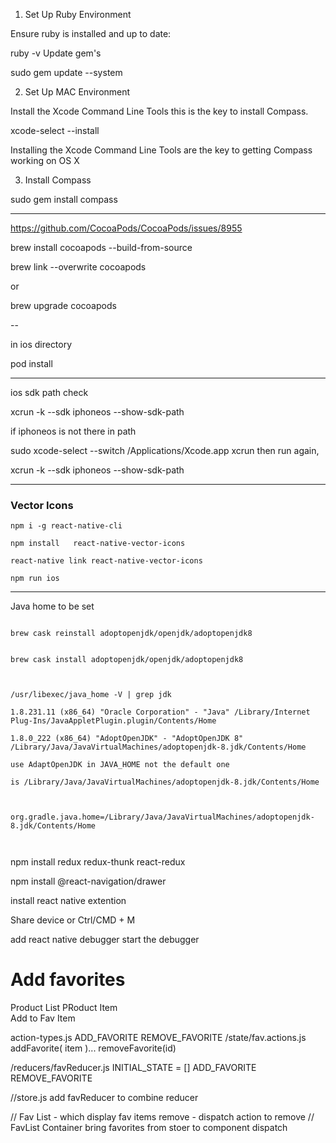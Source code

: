 1. Set Up Ruby Environment

Ensure ruby is installed and up to date: 

ruby -v
Update gem's 

sudo gem update --system

2. Set Up MAC Environment

Install the Xcode Command Line Tools this is the key to install Compass.

xcode-select --install

Installing the Xcode Command Line Tools are the key to getting Compass working on OS X

3. Install Compass

sudo gem install compass

----

https://github.com/CocoaPods/CocoaPods/issues/8955

brew install cocoapods --build-from-source

 brew link --overwrite cocoapods

or 

brew upgrade cocoapods


--

in ios directory


pod install 



---

ios sdk path check 

xcrun -k --sdk iphoneos --show-sdk-path

if iphoneos is not there in path

sudo xcode-select --switch /Applications/Xcode.app
xcrun
then run again,

xcrun -k --sdk iphoneos --show-sdk-path


---

### Vector Icons

```
npm i -g react-native-cli
```

```
npm install   react-native-vector-icons

react-native link react-native-vector-icons
```


```
npm run ios
```
---

Java home to be set
```

brew cask reinstall adoptopenjdk/openjdk/adoptopenjdk8


brew cask install adoptopenjdk/openjdk/adoptopenjdk8

 

/usr/libexec/java_home -V | grep jdk

1.8.231.11 (x86_64) "Oracle Corporation" - "Java" /Library/Internet Plug-Ins/JavaAppletPlugin.plugin/Contents/Home
    
1.8.0_222 (x86_64) "AdoptOpenJDK" - "AdoptOpenJDK 8" /Library/Java/JavaVirtualMachines/adoptopenjdk-8.jdk/Contents/Home

use AdaptOpenJDK in JAVA_HOME not the default one

is /Library/Java/JavaVirtualMachines/adoptopenjdk-8.jdk/Contents/Home



org.gradle.java.home=/Library/Java/JavaVirtualMachines/adoptopenjdk-8.jdk/Contents/Home



```


npm install redux redux-thunk react-redux


npm install @react-navigation/drawer



install react native extention

Share device or Ctrl/CMD + M 

add react native debugger
start the debugger


# Add favorites

Product List 
        PRoduct Item    
                Add to Fav Item

action-types.js
    ADD_FAVORITE
    REMOVE_FAVORITE
/state/fav.actions.js
    addFavorite( item )...
    removeFavorite(id)

/reducers/favReducer.js
    INITIAL_STATE = []
    ADD_FAVORITE
    REMOVE_FAVORITE

//store.js
    add favReducer to combine reducer

// Fav List - which display fav items
        remove - dispatch action to remove
// FavList Container
        bring favorites from stoer to component
        dispatch
